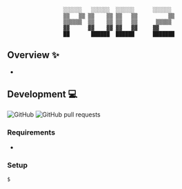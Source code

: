 <div align='center'>

  ```
     ░░░░░░   ░░░░░░  ░░░░░░      ░░░░░░  
     ▒▒   ▒▒ ▒▒    ▒▒ ▒▒   ▒▒          ▒▒ 
     ▒▒▒▒▒▒  ▒▒    ▒▒ ▒▒   ▒▒      ▒▒▒▒▒  
     ▓▓      ▓▓    ▓▓ ▓▓   ▓▓     ▓▓      
     ██       ██████  ██████      ███████ 
  ```
  
</div>

## Overview :sparkles:
- 

## Development :computer:
![GitHub](https://img.shields.io/github/license/LaurierComputingSociety/Pod2) 
![GitHub pull requests](https://img.shields.io/github/issues-pr/LaurierComputingSociety/Pod2)

### Requirements
- 

### Setup
```sh
$
```
